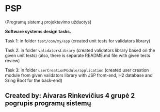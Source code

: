 # PSP
(Programų sistemų projektavimo užduotys)

**Software systems design tasks.**

Task 1: in folder `test/com/my/app` (created unit tests for validators library)

Task 2: in folder `validatorsLibrary` (created validators library based on the given unit tests) (also, there is separate README.md file with given tests review)

Task 3: in folder `userCreationModule/application` (created user creation module from given validators library with JSP front-end, H2 database and Sring Boot for the back-end) 

## Created by: Aivaras Rinkevičius 4 grupė 2 pogrupis programų sistemų
